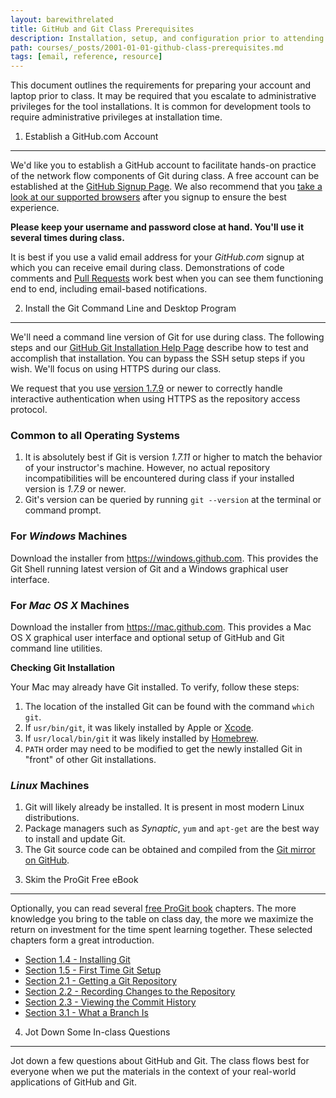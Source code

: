 ```yaml
---
layout: barewithrelated
title: GitHub and Git Class Prerequisites
description: Installation, setup, and configuration prior to attending a GitHub and Git workshop.
path: courses/_posts/2001-01-01-github-class-prerequisites.md
tags: [email, reference, resource]
---
```



This document outlines the requirements for preparing your account and laptop prior to class.  It may be required that you escalate to administrative privileges for the tool installations. It is common for development tools to require administrative privileges at installation time.

1) Establish a GitHub.com Account
----------------------------------------------------------
We'd like you to establish a GitHub account to facilitate hands-on practice of the network flow components of Git during class.  A free account can be established at the
[GitHub Signup Page](https://github.com/signup/free). We also recommend that you [take a look at our supported browsers](https://help.github.com/articles/supported-browsers) after you signup to ensure the best experience.

**Please keep your username and password close at hand. You'll use it several times during class.**

It is best if you use a valid email address for your _GitHub.com_ signup at which you can receive email during class. Demonstrations of code comments and [Pull Requests](https://help.github.com/articles/using-pull-requests) work best when you can see them functioning end to end, including email-based notifications.

2) Install the Git Command Line and Desktop Program
-----------------------------------------------------------------------------
We'll need a command line version of Git for use during class. The following steps and our [GitHub Git Installation Help Page](https://help.github.com/articles/set-up-git) describe how to test and accomplish that installation. You can bypass the SSH setup steps if you wish.  We'll focus on using HTTPS during our class.

We request that you use [version 1.7.9](https://github.com/git/git/blob/master/Documentation/RelNotes/1.7.9.txt) or newer to correctly handle interactive authentication when using HTTPS as the repository access protocol.


### Common to all Operating Systems
1. It is absolutely best if Git is version _1.7.11_ or higher to match the behavior of your instructor's machine. However, no actual repository incompatibilities will be encountered during class if your installed version is _1.7.9_ or newer.
2. Git's version can be queried by running `git --version` at the terminal or command prompt.

### For _Windows_ Machines
Download the installer from <https://windows.github.com>. This provides the Git Shell running latest version of Git and a Windows graphical user interface.

### For _Mac OS X_ Machines
Download the installer from <https://mac.github.com>. This provides a Mac OS X  graphical user interface and optional setup of GitHub and Git command line utilities.

__Checking Git Installation__

Your Mac may already have Git installed. To verify, follow these steps:

1. The location of the installed Git can be found with the command `which git`.
3. If `usr/bin/git`, it was likely installed by Apple or [Xcode](https://developer.apple.com/xcode/).
4. If `usr/local/bin/git` it was likely installed by [Homebrew](http://mxcl.github.com/homebrew/).
5. `PATH` order may need to be modified to get the newly installed Git in "front" of other Git installations.

### _Linux_ Machines
1. Git will likely already be installed. It is present in most modern Linux distributions.
2. Package managers such as _Synaptic_, `yum` and `apt-get` are the best way to install and update Git.
3. The Git source code can be obtained and compiled from the [Git mirror on GitHub](https://github.com/git/git).


3) Skim the ProGit Free eBook
-----------------------------------------------------------------------------
Optionally, you can read several [free ProGit book](http://git-scm.com/book) chapters. The more knowledge you bring to the table on class day, the more we maximize the return on investment for the time spent learning together.  These selected chapters form a great introduction.


* [Section 1.4 - Installing Git](http://git-scm.com/book/en/Getting-Started-Installing-Git)
* [Section 1.5 - First Time Git Setup](http://git-scm.com/book/en/Getting-Started-First-Time-Git-Setup)
* [Section 2.1 - Getting a Git Repository](http://git-scm.com/book/en/Git-Basics-Getting-a-Git-Repository)
* [Section 2.2 - Recording Changes to the Repository](http://git-scm.com/book/en/Git-Basics-Recording-Changes-to-the-Repository)
* [Section 2.3 - Viewing the Commit History](http://git-scm.com/book/en/Git-Basics-Viewing-the-Commit-History)
* [Section 3.1 - What a Branch Is](http://git-scm.com/book/en/Git-Branching-What-a-Branch-Is)

4) Jot Down Some In-class Questions
-----------------------------------------------------------------------------
Jot down a few questions about GitHub and Git.  The class flows best for everyone when we put the materials in the context of your real-world applications of GitHub and Git.
